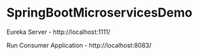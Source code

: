 # SpringBootMicroservicesDemo

Eureka Server - http://localhost:1111/

Run Consumer Application - http://localhost:8083/
